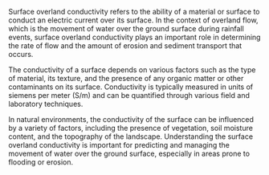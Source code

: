 Surface overland conductivity refers to the ability of a material or surface to conduct an electric current over its surface. In the context of overland flow, which is the movement of water over the ground surface during rainfall events, surface overland conductivity plays an important role in determining the rate of flow and the amount of erosion and sediment transport that occurs.

The conductivity of a surface depends on various factors such as the type of material, its texture, and the presence of any organic matter or other contaminants on its surface. Conductivity is typically measured in units of siemens per meter (S/m) and can be quantified through various field and laboratory techniques.

In natural environments, the conductivity of the surface can be influenced by a variety of factors, including the presence of vegetation, soil moisture content, and the topography of the landscape. Understanding the surface overland conductivity is important for predicting and managing the movement of water over the ground surface, especially in areas prone to flooding or erosion.

